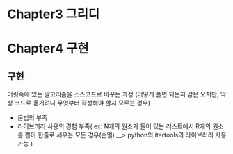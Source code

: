 # Chapter3 그리디




# Chapter4 구현
## 구현
  머릿속에 있는 알고리즘을 소스코드로 바꾸는 과정
  (어떻게 풀면 되는지 감은 오지만, 막상 코드로 옮기려니 무엇부터 작성해야 할지 모르는 경우)
  * 문법의 부족
  * 라이브러리 사용의 경험 부족( ex: N개의 원소가 들어 있는 리스트에서 R개의 원소를 뽑아 한줄로 세우는 모든 경우(순열) __> python의 itertools의 라이브러리 사용가능 )
